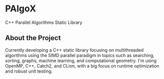 # **PAlgoX**

C++ Parallel Algorithms Static Library

## About the Project

Currently developing a C++ static library focusing on multithreaded algorithms using the SIMD parallel paradigm in topics such as searching, sorting, graphs, machine learning, and computational geometry. I'm using OpenMP, C++, Catch2, and CLion,
with a big focus on runtime optimization and robust unit testing. 

<!-- You can find the documentation [here](https://github.com/Aadit1004/PAlgoX/blob/main/src/Documentation.md) for the list of methods for the library. -->